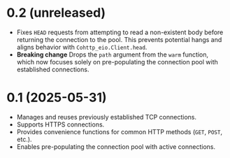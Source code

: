 # 0.2 (unreleased)

*   Fixes `HEAD` requests from attempting to read a non-existent body before
    returning the connection to the pool. This prevents potential hangs and
    aligns behavior with `Cohttp_eio.Client.head`.
*   **Breaking change** Drops the `path` argument from the `warm` function,
    which now focuses solely on pre-populating the connection pool with
    established connections.

# 0.1 (2025-05-31)

*   Manages and reuses previously established TCP connections.
*   Supports HTTPS connections.
*   Provides convenience functions for common HTTP methods (`GET`, `POST`,
    etc.).
*   Enables pre-populating the connection pool with active connections.
